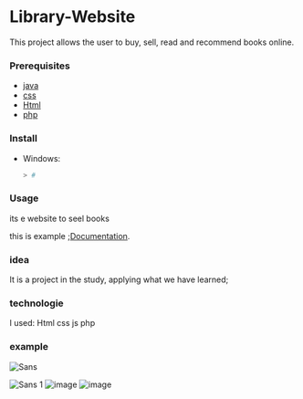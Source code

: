 
# Library-Website
 This project allows the user to buy, sell, read and recommend books online.

### Prerequisites


* [java](https://www.javascript.org/)
* [css](https://www.css.org/)
* [Html](https://www.Html.org/)
* [php](https://www.php.org/)

### Install

* Windows:

    ```powershell
    > # 
    ```

### Usage
its e website to seel books 

this is example ;[Documentation](https://www.amazon.com/Books-Martin-Seel/s?rh=n%3A283155%2Cp_27%3AMartin+Seel).





### idea
It is a project in the study, applying what we have learned;
### technologie 
I used:
    Html
    css
    js
    php
 ### example 



![Sans](https://user-images.githubusercontent.com/79637137/191514600-65e487be-91fc-4851-9daf-1e7e5951a4a8.png)

![Sans 1](https://user-images.githubusercontent.com/79637137/191514645-850a6a42-5ddb-4007-95c2-8cc5cb4c0951.png)
![image](https://user-images.githubusercontent.com/79637137/191514984-e427b4ba-66b9-4a13-9135-d24d22847e24.png)
![image](https://user-images.githubusercontent.com/79637137/191515107-f3bb84ae-a599-4558-9aa8-4784355b7af4.png)
